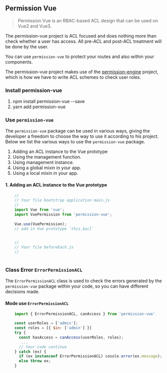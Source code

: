 ## Permission Vue
> Permission Vue is an RBAC-based ACL design that can be used on Vue2 and Vue3.

The permission-vue project is ACL focused and does nothing more than check whether a user has access. All pre-ACL and post-ACL treatment will be done by the user.

You can use `permission-vue` to protect your routes and also within your components.

The permission-vue project makes use of the [permission-engine](https://github.com/thiagoanselmo/permission-engine) project, which is how we have to write ACL schemes to check user roles.

### Install permission-vue
1. npm install permission-vue --save
2. yarn add permission-vue

### Use `permission-vue`
The `permission-vue` package can be used in various ways, giving the developer a freedom to choose the way to use it according to his project.
Below we list the various ways to use the `permission-vue` package.

1. Adding an ACL instance to the Vue prototype
2. Using the management function.
3. Using management instance.
4. Using a global mixin in your app.
5. Using a local mixin in your app.



#### 1. Adding an ACL instance to the Vue prototype

```javascript
    //
    // Your file bootstrap application main.js
    //     
    import Vue from 'vue';
    import VuePermission from 'permission-vue';
    
    Vue.use(VuePermission);
    // add in Vue prototype `this.$acl`

    
    //
    // Your file beforeEach.js
    // 
    

```


### Class Error `ErrorPermissionACL` 

The `ErrorPermissionACL` class is used to check the errors generated by the `permission-vue` package within your code, so you can have different decisions made.

#### Mode use `ErrorPermissionACL`

```javascript
    import { ErrorPermissionACL, canAccess } from 'permission-vue'

    const userRoles = ['admin'];
    const roles = [{ $in: ['admin'] }]
    try {
      const hasAccess = canAccess(userRoles, roles);
       ...
      // Your code continue 
    } catch (ex) {
      if (ex instanceof ErrorPermissionACL) cosole.error(ex.message);
      else throw ex;
    }
    
```
